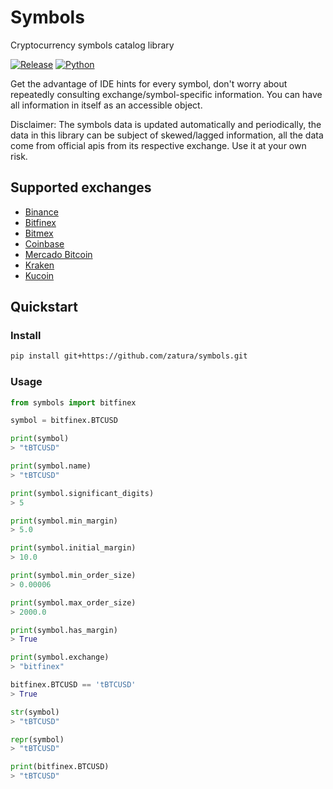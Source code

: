 # Symbols  
Cryptocurrency symbols catalog library  

 [![Release](https://img.shields.io/badge/release-v0.5.1--pre--alpha-orange.svg)](https://github.com/zatura/symbols)
[![Python](https://img.shields.io/badge/Python-3.6|3.7|3.8|3.9|3.10|3.11-blue.svg)](https://github.com/zatura/symbols)

  


Get the advantage of IDE hints for every symbol, don't worry about repeatedly consulting exchange/symbol-specific information.
You can have all information in itself as an accessible object.

Disclaimer: The symbols data is updated automatically and periodically, the data in this library can be subject 
of skewed/lagged information, all the data come from official apis from its respective exchange. 
Use it at your own risk.
## Supported exchanges
- [Binance](https://binance.com)
- [Bitfinex](https://bitfinex.com)
- [Bitmex](https://bitmex.com)
- [Coinbase](https://coinbase.com)
- [Mercado Bitcoin](https://mercadobitcoin.com.br)
- [Kraken](https://kraken.com)
- [Kucoin](https://kucoin.com)

## Quickstart

### Install
```bash
pip install git+https://github.com/zatura/symbols.git
```
  
### Usage
```python
from symbols import bitfinex

symbol = bitfinex.BTCUSD  

print(symbol)
> "tBTCUSD"

print(symbol.name)
> "tBTCUSD"

print(symbol.significant_digits)
> 5

print(symbol.min_margin)
> 5.0

print(symbol.initial_margin)
> 10.0

print(symbol.min_order_size)
> 0.00006

print(symbol.max_order_size)
> 2000.0

print(symbol.has_margin)
> True

print(symbol.exchange)
> "bitfinex"

bitfinex.BTCUSD == 'tBTCUSD'
> True

str(symbol)
> "tBTCUSD"

repr(symbol)
> "tBTCUSD"

print(bitfinex.BTCUSD)
> "tBTCUSD"
```
